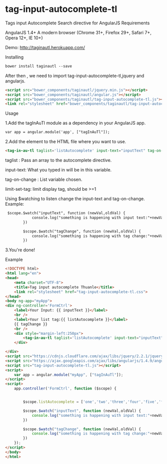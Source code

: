 # tag-input-autocomplete-tl
Tags input Autocomplete Search directive for AngularJS
Requirements

AngularJS 1.4+
A modern browser (Chrome 31+, Firefox 29+, Safari 7+, Opera 12+, IE 10+)

Demo: http://taginautl.herokuapp.com/

Installing
```html
bower install taginautl --save
```

After then , we need to import tag-input-autocomplete-tl,jquery and angularjs.


```html
<script src="bower_components/taginautl/jquery.min.js"></script>
<script src="bower_components/taginautl/angular.js"></script>
<script src="bower_components/taginautl/tag-input-autocomplete-tl.js"></script>
<link rel="stylesheet" href="bower_components/taginautl/tag-input-autocomplete-tl.css">
```

Usage

1.Add the tagInAuTl module as a dependency in your AngularJS app.

```html
var app = angular.module('app', ["tagInAuTl"]);
```

2.Add the element <tag-in-au-t /> to the HTML file where you want to use.

```html
<tag-in-au-tl taglist='listAutocomplete' input-text="inputText" tag-on-change="tagChange"></tag-in-au-tl>
```
taglist : Pass an array to the autocomplete directive.

input-text: What you typed in will be in this variable.

tag-on-change : List variable chosen.

limit-set-tag: limit display tag, should be >=1 

Using $watching to listen change the input-text and tag-on-change.
Example: 
```html
 $scope.$watch("inputText", function (newVal,oldVal) {
            console.log("something is happening with input text:"+newVal);
        })

        $scope.$watch("tagChange", function (newVal,oldVal) {
            console.log("something is happening with tag change:"+newVal);
        })
```

3.You're done!




Example
```html
<!DOCTYPE html>
<html lang="en">
<head>
    <meta charset="UTF-8">
    <title>Tag input autocomplete Thuanle</title>
    <link rel="stylesheet" href="tag-input-autocomplete-tl.css">
</head>
<body ng-app="myApp">
<div ng-controller='FormCtrl'>
    <label>Your Input: {{ inputText }}</label>
    <br />
    <label>Your list tag:{{ listAutocomplete }}</label>
    {{ tagChange }}
    <br />
    <div style="margin-left:250px">
        <tag-in-au-tl taglist='listAutocomplete' input-text="inputText" tag-on-change="tagChange"></tag-in-au-tl>
    </div>

</div>
<script src="https://cdnjs.cloudflare.com/ajax/libs/jquery/2.2.1/jquery.min.js"></script>
<script src="https://ajax.googleapis.com/ajax/libs/angularjs/1.4.9/angular.min.js"></script>
<script src="tag-input-autocomplete-tl.js"></script>
<script>
    var app = angular.module("myApp", ["tagInAuTl"]);
</script>
<script>
    app.controller('FormCtrl', function ($scope) {


        $scope.listAutocomplete = ['one','two','three','four','five','fix','seven',"something is happening"];

        $scope.$watch("inputText", function (newVal,oldVal) {
            console.log("something is happening with input text:"+newVal);
        })

        $scope.$watch("tagChange", function (newVal,oldVal) {
            console.log("something is happening with tag change:"+newVal);
        })
    });
</script>
</body>
</html>
```
